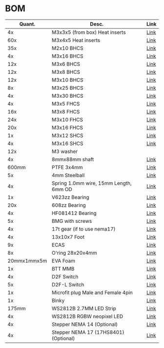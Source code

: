# **BOM**

| Quant. | Desc. | Link |
|------------|------------|------|
| 4x | M3x3x5 (from box) Heat inserts | [Link](https://s.click.aliexpress.com/e/_Dlbxbl9) |
| 60x | M3x4x5 Heat inserts | [Link](https://s.click.aliexpress.com/e/_Dlbxbl9) |
| 35x | M2x10 BHCS | [Link](https://pt.aliexpress.com/item/1005003671406193.html) |
| 4x | M3x16 BHCS | [Link](https://pt.aliexpress.com/item/32810852732.html) |
| 12x | M3x6 BHCS | [Link](https://pt.aliexpress.com/item/32810852732.html) |
| 12x | M3x8 BHCS | [Link](https://pt.aliexpress.com/item/32810852732.html) |
| 12x | M3x10 BHCS | [Link](https://pt.aliexpress.com/item/32810852732.html) |
| 8x | M3x25 BHCS | [Link](https://pt.aliexpress.com/item/32810852732.html) |
| 4x | M3x30 BHCS | [Link](https://pt.aliexpress.com/item/32810852732.html) |
| 4x | M3x5 FHCS | [Link](https://s.click.aliexpress.com/e/_DdSsyrV) |
| 16x | M3x8 FHCS | [Link](https://s.click.aliexpress.com/e/_DdSsyrV) |
| 24x | M3x10 FHCS | [Link](https://s.click.aliexpress.com/e/_DdSsyrV) |
| 20x | M3x16 FHCS | [Link](https://s.click.aliexpress.com/e/_DdSsyrV) |
| 1x | M3x12 SHCS | [Link](https://pt.aliexpress.com/item/32810872544.html) |
| 4x | M3x16 SHCS | [Link](https://pt.aliexpress.com/item/32810872544.html) |
| 12x | M3 washer | |
| 4x | 8mmx88mm shaft | [Link](https://s.click.aliexpress.com/e/_DFwKCvd) |
| 600mm | PTFE 3x4mm | [Link](https://pt.aliexpress.com/item/1005001408141263.html) |
| 5x | 4mm Steelball | [Link](https://pt.aliexpress.com/item/1005006055833242.html) |
| 4x | Spring 1.0mm wire, 15mm Length, 6mm OD | [Link](https://s.click.aliexpress.com/e/_DDxnVgr) |
| 1x | V623zz Bearing | [Link](https://s.click.aliexpress.com/e/_Ddr7ZRv) |
| 20x | 608zz Bearing | [Link](https://pt.aliexpress.com/item/1005005538086225.html) |
| 4x | HF081412 Bearing | [Link](https://s.click.aliexpress.com/e/_DFUtQxt) |
| 5x | BMG with screws | [Link](https://www.aliexpress.com/item/1005007720655144.html) |
| 4x | 17t gear (if to use nema17) | [Link](https://www.aliexpress.com/item/1005007371131541.html) |
| 4x | 13x10x7 Foot | [Link](https://www.aliexpress.com/item/1005006948234699.html) |
| 9x | ECAS | [Link](https://s.click.aliexpress.com/e/_Dl4MKA7) |
| 8x | O'ring 28x20x4mm | [Link](https://pt.aliexpress.com/item/32913536944.html) |
| 20mmx1mmx5m | EVA Foam | [Link](https://s.click.aliexpress.com/e/_DEzRdkn) |
| 1x | BTT MMB | [Link](https://pt.aliexpress.com/item/1005005969840733.html) |
| 4x | D2F Switch | [Link](https://s.click.aliexpress.com/e/_DC1dYWx) |
| 5x | D2F-L Switch | [Link](https://s.click.aliexpress.com/e/_DC1dYWx) |
| 1x | Microfit plug Male and Female 4pin | [Link](https://s.click.aliexpress.com/e/_DBqRLOP) |
| 1x | Binky | [Link](https://s.click.aliexpress.com/e/_Dn42v59) |
| 175mm | WS2812B 2.7MM LED Strip | [Link](https://pt.aliexpress.com/item/1005006729284810.html) |
| 4x | WS2812B RGBW neopixel LED | [Link](https://pt.aliexpress.com/item/32542223934.html) |
| 4x | Stepper NEMA 14 (Optional) | [Link](https://pt.aliexpress.com/item/1005005933469472.html) |
| 4x | Stepper NEMA 17 (17HS8401) (Optional) | [Link](https://s.click.aliexpress.com/e/_DDKmJ55) |
